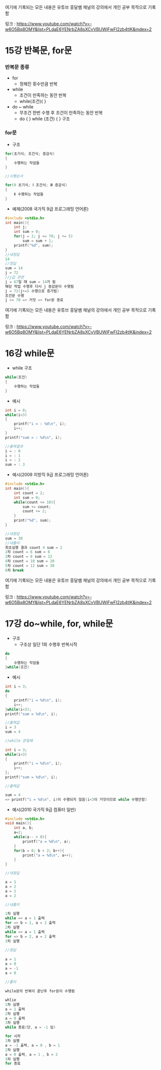 여기에 기록되는 모든 내용은 유튜브 흥달쌤 채널의 강의에서 개인 공부 목적으로 기록함

링크 : https://www.youtube.com/watch?v=-w6O5Bq8OMY&list=PLdaE6YENrbZA8sXCvVBUWjFwFI2zb4tlK&index=2

# 15강 반복문, for문

### 반복문 종류

- for
  - 정해진 횟수만큼 반복
- while
  - 조건이 만족하는 동안 반복
  - while(조건){ }
- do ~ while
  - 무조건 한번 수행 후 조건이 만족하는 동안 반복
  - do { } while (조건) { } 구조

### for문

- 구조

```c
for(초기식; 조건식; 증감식)
{
    수행하는 작업들
}

//시행순서

for(0 초기식; Ⅰ 조건식; Ⅲ 증감식)
{
    Ⅱ 수행하는 작업들
}
```

- 예제(2008 국가직 9급 프로그래밍 언어론)

```c
#include <stdio.h>
int main(){
    int j;
    int sum = 0;
    for(j = 2; j <= 70; j += 5)
        sum = sum + 1;
    printf("%d", sum);
}
//내정답
14
//정답
sum = 14
j = 72
//j값 관련
j = 67일 때 sum = 14가 됨
해당 작업 수행후 다시 j 증감문이 수행됨
j = 72(j+=5 수행으로 증가됨)
조건문 수행
j <= 70 => 거짓 => for문 종료
```

여기에 기록되는 모든 내용은 유튜브 흥달쌤 채널의 강의에서 개인 공부 목적으로 기록함

링크 : https://www.youtube.com/watch?v=-w6O5Bq8OMY&list=PLdaE6YENrbZA8sXCvVBUWjFwFI2zb4tlK&index=2

# 16강 while문

- while 구조

```c
while(조건)
{
    수행하는 작업들
}
```

- 예시

```c
int i = 0;
while(i<3)
{
    printf("i = : %d\n", i);
    i++;
}
printf("sum = : %d\n", i);

//출력결과
i = : 0
i = : 1
i = : 2
sum = : 3
```

- 예시(2009 지방직 9급 프로그래밍 언어론)

```c
#include <stdio.h>
int main(){
    int count = 2;
    int sum = 0;
    while(count <= 10){
        sum += count;
        count += 2;
    }
    print("%d", sum);
}

//내정답
sum = 30
//내풀이
최초실행 결과 count 4 sum = 2
2차 count = 6 sum = 6
3차 count = 8 sum = 12
4차 count = 10 sum = 20
5차 count = 12 sum = 30
6차 break
```

여기에 기록되는 모든 내용은 유튜브 흥달쌤 채널의 강의에서 개인 공부 목적으로 기록함

링크 : https://www.youtube.com/watch?v=-w6O5Bq8OMY&list=PLdaE6YENrbZA8sXCvVBUWjFwFI2zb4tlK&index=2

# 17강 do~while, for, while문

- 구조
  - 구조상 일단 1회 수행후 반복시작

```c
do
{
    수행하는 작업들
}while(조건)
```

- 예시

```c
int i = 3;
do
{
    printf("i = %d\n", i);
    i++;
}while(i<3);
printf("sum = %d\n", i);

//출력값
i = 3
sum = 4

//while 문일때
    
int i = 3;
while(i<3)
{
    printf("i = %d\n", i);
    i++;
};
printf("sum = %d\n", i);

//출력값

sum = 4
=> printf("i = %d\n", i)이 수행되지 않음(i<3이 거짓이므로 while 수행안함)
```

- 예시(2010 국가직 9급 컴퓨터 일반)

```c
#include <stdio.h>
void main(){
    int a, b;
    a=2;
    while(a-- > 0){
        printf("a = %d\n", a);
    }
    for(b = 0; b < 2; b++){
        print("a = %d\n", a++);
    }
}

//내정답

a = 1
a = 2
a = 1
a = 2
    
//내풀이

1차 실행
while => a = 1 출력
for => b = 1, a = 2 출력
2차 실행
while => a = 1 출력
for => b = 2, a = 2 출력
3차 실행
    
//정답
    
a = 1
a = 0
a = -1
a = 0
    
//풀이
    
while문의 반복이 끝난후 for문이 수행됨

whlie
1차 실행
a = 1 출력
2차 실행
a = 0 출력
3차 실행
while 종료(단, a = -1 임)

for 시작
1차 실행
a = -1 출력, a = 0 , b = 1
2차 실행
a = 0 출력, a = 1 , b = 2
3차 실행
for 종료
```

